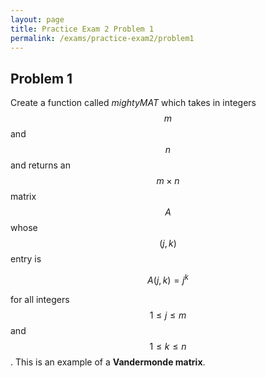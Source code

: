 ```yaml
---
layout: page
title: Practice Exam 2 Problem 1
permalink: /exams/practice-exam2/problem1
---
```


## Problem 1

Create a function called *mightyMAT* which takes in integers $$m$$ and $$n$$ and returns an $$m\times n$$ matrix $$A$$ whose $$(j,k)$$ entry is

$$A(j,k) = j^k$$

for all integers $$1\leq j\leq m$$ and $$1\leq k\leq n$$.
This is an example of a **Vandermonde matrix**.

